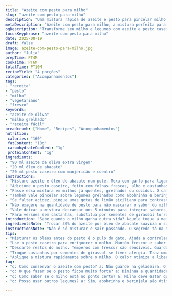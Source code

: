 ```yaml
---
title: "Azeite com pesto para milho"
slug: "azeite-com-pesto-para-milho"
description: "Uma mistura rápida de azeite e pesto para pincelar milho e legumes. Uso azeite extra virgem na maioria das vezes, mas já experimentei com óleo de abacate para um sabor mais suave. Troquei pesto tradicional por um caseiro de manjericão e coentro, combinou surpreendentemente bem. Ideal para quem curte temperos frescos e textura aveludada no milho grelhado ou cozido. Serve também para dar um toque verde e untuoso em legumes assados. "
metaDescription: "Azeite com pesto para milho, a mistura perfeita para dar sabor e frescor a legumes grelhados e cozidos com um toque mediterrâneo."
ogDescription: "Transforme seu milho e legumes com azeite e pesto caseiro; uma explosão de frescor e textura aveludada em minutos."
focusKeyphrase: "azeite com pesto para milho"
date: 2025-08-19
draft: false
image: azeite-com-pesto-para-milho.jpg
author: "Julia"
prepTime: PT4M
cookTime: PT6M
totalTime: PT10M
recipeYield: "4 porções"
categories: ["Acompanhamentos"]
tags:
- "receita"
- "pesto"
- "milho"
- "vegetariano"
- "fresco"
keywords:
- "azeite de oliva"
- "milho grelhado"
- "receita fácil"
breadcrumb: ["Home", "Recipes", "Acompanhamentos"]
nutrition: 
 calories: "160"
 fatContent: "18g"
 carbohydrateContent: "1g"
 proteinContent: "1g"
ingredients:
- "90 ml azeite de oliva extra virgem"
- "20 ml óleo de abacate"
- "20 ml pesto caseiro com manjericão e coentro"
instructions:
- "Misture azeite e óleo de abacate num pote. Mexa com garfo para ligar bem os líquidos;"
- "Adicione o pesto caseiro, feito com folhas frescas, alho e castanhas de caju. Mexa delicadamente para não perder os pedaços de castanha;"
- "Passe essa mistura em milhos já quentes, grelhados ou cozidos. O calor vai abrir o aroma das ervas no pesto;"
- "Também vale pincelar sobre legumes grelhados como abobrinha e berinjela. A textura untuosa segura a umidade e evita que fiquem secos;"
- "Se faltar acidez, pingue umas gotas de limão siciliano para contraste e frescor;"
- "Não exagere na quantidade de pesto para não mascarar o sabor do milho. O equilíbrio é chave;"
- "Vale deixar a mistura descansar uns 5 minutos para integrar sabores, mas não muito para não perder a vivacidade das ervas;"
- "Para versões sem castanhas, substitua por sementes de girassol torradas, traz crocância diferente."
introduction: "Sabe quando o milho ganha outra vida? Aquele toque a mais que sai da manteiga com sal. O segredo tá em algo simples, leve e com sabor que invade a cozinha sem precisar de cerimônia. Misturar azeite de oliva com um pesto diferente, que quebra a mesmice. Se liga: já tentei muito com esses temperos prontos, cheios de conservantes e pouca alma, e às vezes o sabor fica achatado, sem graça. Mas o pesto fresco, com manjericão e um tiquinho de coentro, traz um frescor inesperado, contamos com óleo de abacate para umedecer sem pesar. O azeite com perfume verde, quente na hora, conversa direto com o milho estalando na grelha. A textura que sobra não é gordura vazia, é untuosidade intensa, que envolve e parece querer mais. Não é só molho, é tempero, abraço na espiga."
ingredientsNote: "Trocar 30% do azeite por óleo de abacate suaviza o sabor e deixa a mistura mais fluida, bom para pincelar com facilidade em milho. Pesto caseiro melhora muito o resultado; basta manjericão fresco, coentro, alho bem picadinho, um pouco de queijo parmesão ralado — para quem aceita laticínios — ou no lugar, levedo de cerveja para versão vegana. No lugar de castanha de caju, sementes de girassol torradas dão crocância e textura diferente. Essa substituição é boa para quem tem alergia ou quer um toque diferente. O equilíbrio entre óleo e pesto deve ser testado—às vezes mais pesto deixa o molho pesado, menos dói no sabor do grão."
instructionsNote: "Não é só misturar e sair passando. O segredo tá na temperatura do milho e na textura do molho. O milho deve estar muito quente para que o azeite aqueça junto e libere os aromas do pesto. Senti muito diferença quando comecei a usar um óleo mais leve junto com o azeite; espalha melhor, deixa cobertura fina e sabor intenso na medida. Não adianta colocar tudo no pote e guardar na geladeira; o molho perde a vitalidade depois de um tempo. Misturar antes de usar, esperar cinco minutos e aplicar. Se a mistura ficar muito líquida, dá para reduzir a quantidade de óleo. Pincel grosso ajuda a espalhar rápido e evita desperdício. Legumes vão ficar macios e saborosos, a untuosidade entra no miolo da espiga. Evite aquecer demais o pesto para não perder o frescor, enfim, equilíbrio no calor."
tips:
- "Misturar os óleos antes do pesto é o pulo do gato. Ajuda a controlar textura, evitar excesso. A temperatura do milho é crucial, bem quente para soltar aroma."
- "Use o pesto caseiro para enriquecer o molho. Mantém frescor e sabor sem conservantes. Se sentir que o pesto está pesado, tente diminuir a quantidade."
- "Descarte restos do molho. Temperos com frescor são sensíveis. Guardar na geladeira pode acabar com o sabor. Sempre faça a mistura na hora."
- "Troque castanhas por sementes de girassol se tiver alergia. Traz uma crocância legal e é uma opção mais econômica. Funciona bem no pesto."
- "Aplique a mistura rapidamente sobre o milho. O calor otimiza a liberação dos aromas. Use um pincel grosso para garantir que a cobertura seja uniforme."
faq:
- "q: Como conservar o azeite com pesto? a: Não guarde na geladeira. O frio estraga o frescor. Faça pequenas porções. Use logo após fazer."
- "q: O que fazer se o pesto ficou muito forte? a: Diminua a quantidade de pesto na mistura. Outra opção é adicionar mais azeite ou óleo de abacate."
- "q: Como saber se o milho está no ponto certo? a: Milho deve estar quente e soltando vapor. Cuidado para não cozinhar demais, senão ele fica mole."
- "q: Posso usar outros legumes? a: Sim, abobrinha e berinjela são ótimos. Prefira legumes grelhados. Eles mantêm a textura e absorvem bem o molho."

---
```

